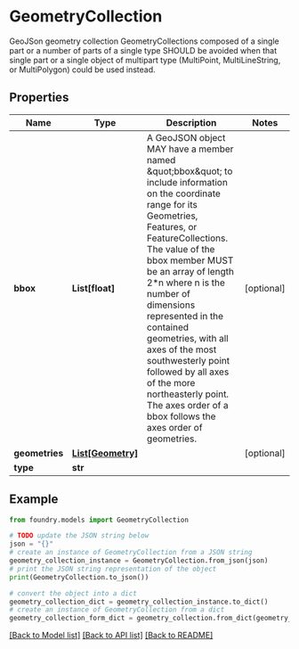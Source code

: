 # GeometryCollection

GeoJSon geometry collection  GeometryCollections composed of a single part or a number of parts of a single type SHOULD be avoided when that single part or a single object of multipart type (MultiPoint, MultiLineString, or MultiPolygon) could be used instead.

## Properties

Name | Type | Description | Notes
------------ | ------------- | ------------- | -------------
**bbox** | **List\[float\]** | A GeoJSON object MAY have a member named \&quot;bbox\&quot; to include information on the coordinate range for its Geometries, Features, or FeatureCollections. The value of the bbox member MUST be an array of length 2\*n where n is the number of dimensions represented in the contained geometries, with all axes of the most southwesterly point followed by all axes of the more northeasterly point. The axes order of a bbox follows the axes order of geometries.  | \[optional\]
**geometries** | [**List\[Geometry\]**](Geometry.md) |  | \[optional\]
**type** | **str** |  |

## Example

```python
from foundry.models import GeometryCollection

# TODO update the JSON string below
json = "{}"
# create an instance of GeometryCollection from a JSON string
geometry_collection_instance = GeometryCollection.from_json(json)
# print the JSON string representation of the object
print(GeometryCollection.to_json())

# convert the object into a dict
geometry_collection_dict = geometry_collection_instance.to_dict()
# create an instance of GeometryCollection from a dict
geometry_collection_form_dict = geometry_collection.from_dict(geometry_collection_dict)
```

[\[Back to Model list\]](../README.md#documentation-for-models) [\[Back to API list\]](../README.md#documentation-for-api-endpoints) [\[Back to README\]](../README.md)
